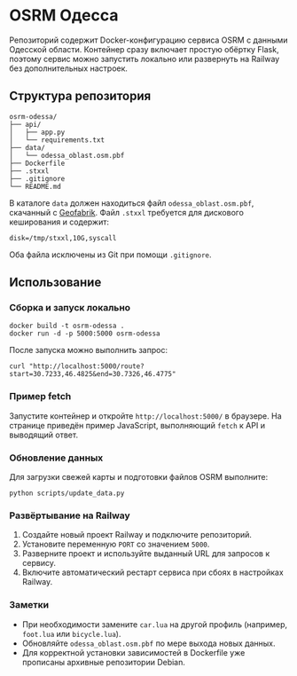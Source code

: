 # OSRM Одесса

Репозиторий содержит Docker-конфигурацию сервиса OSRM с данными Одесской области. Контейнер сразу включает простую обёртку Flask, поэтому сервис можно запустить локально или развернуть на Railway без дополнительных настроек.

## Структура репозитория
```
osrm-odessa/
├── api/
│   ├── app.py
│   └── requirements.txt
├── data/
│   └── odessa_oblast.osm.pbf
├── Dockerfile
├── .stxxl
├── .gitignore
└── README.md
```

В каталоге `data` должен находиться файл `odessa_oblast.osm.pbf`, скачанный с [Geofabrik](https://download.geofabrik.de/). Файл `.stxxl` требуется для дискового кеширования и содержит:

```
disk=/tmp/stxxl,10G,syscall
```

Оба файла исключены из Git при помощи `.gitignore`.

## Использование
### Сборка и запуск локально
```
docker build -t osrm-odessa .
docker run -d -p 5000:5000 osrm-odessa
```
После запуска можно выполнить запрос:
```
curl "http://localhost:5000/route?start=30.7233,46.4825&end=30.7326,46.4775"
```

### Пример fetch
Запустите контейнер и откройте `http://localhost:5000/` в браузере. На странице приведён пример JavaScript, выполняющий `fetch` к API и выводящий ответ.

### Обновление данных
Для загрузки свежей карты и подготовки файлов OSRM выполните:
```
python scripts/update_data.py
```

### Развёртывание на Railway
1. Создайте новый проект Railway и подключите репозиторий.
2. Установите переменную `PORT` со значением `5000`.
3. Разверните проект и используйте выданный URL для запросов к сервису.
4. Включите автоматический рестарт сервиса при сбоях в настройках Railway.

### Заметки
- При необходимости замените `car.lua` на другой профиль (например, `foot.lua` или `bicycle.lua`).
- Обновляйте `odessa_oblast.osm.pbf` по мере выхода новых данных.
- Для корректной установки зависимостей в Dockerfile уже прописаны архивные репозитории Debian.
